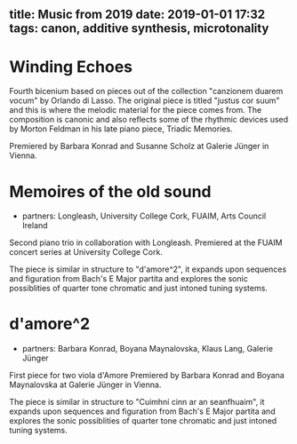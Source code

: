 title: Music from 2019
date: 2019-01-01 17:32
tags: canon, additive synthesis, microtonality
---

# Winding Echoes

Fourth bicenium based on pieces out of the collection "canzionem duarem vocum" by Orlando di Lasso.
The original piece is titled "justus cor suum" and this is where the melodic material for the piece
comes from. The composition is canonic and also reflects some of the rhythmic devices used
by Morton Feldman in his late piano piece, Triadic Memories.

Premiered by Barbara Konrad and Susanne Scholz at Galerie Jünger in Vienna.

# Memoires of the old sound

+ partners: Longleash, University College Cork, FUAIM, Arts Council Ireland

Second piano trio in collaboration with Longleash.
Premiered at the FUAIM concert series at University College Cork.

The piece is similar in structure to "d'amore^2", it expands upon sequences and figuration from
Bach's E Major partita and explores the sonic possiblities of quarter tone chromatic and just intoned tuning systems.

# d'amore^2

+ partners: Barbara Konrad, Boyana Maynalovska, Klaus Lang, Galerie Jünger

First piece for two viola d'Amore
Premiered by Barbara Konrad and Boyana Maynalovska at Galerie Jünger in Vienna.

The piece is similar in structure to "Cuimhní cinn ar an seanfhuaim", it expands upon sequences and figuration from
Bach's E Major partita and explores the sonic possiblities of quarter tone chromatic and just intoned tuning systems.

